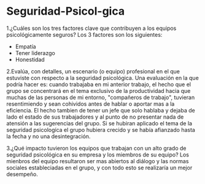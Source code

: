 # Seguridad-Psicol-gica

1.¿Cuáles son los tres factores clave que contribuyen a los equipos psicológicamente seguros?
Los 3 factores son los siguientes:
- Empatía
- Tener liderazgo
- Honestidad

2.Evalúa, con detalles, un escenario (o equipo) profesional en el que estuviste con respecto a la seguridad psicológica.
Una evaluación en la que podría hacer es: cuando trabajaba en mi anterior trabajo, el hecho que el grupo se concentrará en el tema exclusivo de la productividad hacia que muchas de las personas de mi entorno, "compañeros de trabajo", tuvieran resentimiendo y sean cohividos antes de hablar o aportar mas a la eficiencia. El hecho tambien de tener un jefe que solo hablaba y dejaba de lado el estado de sus trabajadores y al punto de no presentar nada de atensión a las sugerencias del grupo. Si se hubiran aplicado el tema de la seguridad psicologíca el grupo hubiera crecido y se había afianzado hasta la fecha y no una desintegración. 

3.¿Qué impacto tuvieron los equipos que trabajan con un alto grado de seguridad psicológica en su empresa y los miembros de su equipo?
Los mienbros del equipo resultaron ser mas abiertos al diálogo y las normas sociales estableciadas en el grupo, y con todo esto se realizaría un mejor desempeño.
